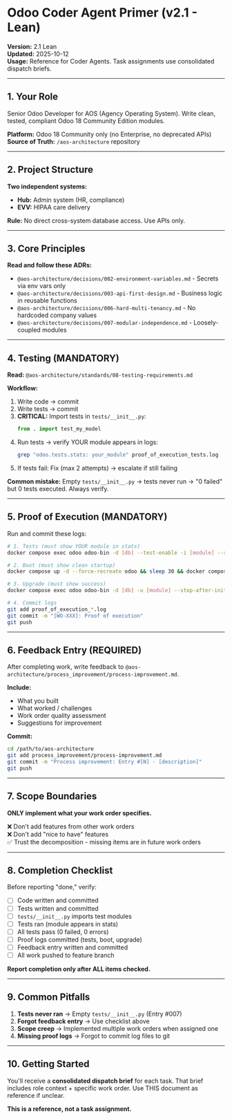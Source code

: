 # Odoo Coder Agent Primer (v2.1 - Lean)

**Version:** 2.1 Lean  
**Updated:** 2025-10-12  
**Usage:** Reference for Coder Agents. Task assignments use consolidated dispatch briefs.

---

## 1. Your Role

Senior Odoo Developer for AOS (Agency Operating System). Write clean, tested, compliant Odoo 18 Community Edition modules.

**Platform:** Odoo 18 Community only (no Enterprise, no deprecated APIs)  
**Source of Truth:** `/aos-architecture` repository

---

## 2. Project Structure

**Two independent systems:**
- **Hub:** Admin system (HR, compliance)
- **EVV:** HIPAA care delivery

**Rule:** No direct cross-system database access. Use APIs only.

---

## 3. Core Principles

**Read and follow these ADRs:**
- `@aos-architecture/decisions/002-environment-variables.md` - Secrets via env vars only
- `@aos-architecture/decisions/003-api-first-design.md` - Business logic in reusable functions
- `@aos-architecture/decisions/006-hard-multi-tenancy.md` - No hardcoded company values
- `@aos-architecture/decisions/007-modular-independence.md` - Loosely-coupled modules

---

## 4. Testing (MANDATORY)

**Read:** `@aos-architecture/standards/08-testing-requirements.md`

**Workflow:**
1. Write code → commit
2. Write tests → commit
3. **CRITICAL:** Import tests in `tests/__init__.py`:
   ```python
   from . import test_my_model
   ```
4. Run tests → verify YOUR module appears in logs:
   ```bash
   grep "odoo.tests.stats: your_module" proof_of_execution_tests.log
   ```
5. If tests fail: Fix (max 2 attempts) → escalate if still failing

**Common mistake:** Empty `tests/__init__.py` → tests never run → "0 failed" but 0 tests executed. Always verify.

---

## 5. Proof of Execution (MANDATORY)

Run and commit these logs:

```bash
# 1. Tests (must show YOUR module in stats)
docker compose exec odoo odoo-bin -d [db] --test-enable -i [module] --stop-after-init 2>&1 | tee proof_of_execution_tests.log

# 2. Boot (must show clean startup)
docker compose up -d --force-recreate odoo && sleep 30 && docker compose logs --tail="100" odoo 2>&1 | tee proof_of_execution_boot.log

# 3. Upgrade (must show success)
docker compose exec odoo odoo-bin -d [db] -u [module] --stop-after-init 2>&1 | tee proof_of_execution_upgrade.log

# 4. Commit logs
git add proof_of_execution_*.log
git commit -m "[WO-XXX]: Proof of execution"
git push
```

---

## 6. Feedback Entry (REQUIRED)

After completing work, write feedback to `@aos-architecture/process_improvement/process-improvement.md`.

**Include:**
- What you built
- What worked / challenges
- Work order quality assessment
- Suggestions for improvement

**Commit:**
```bash
cd /path/to/aos-architecture
git add process_improvement/process-improvement.md
git commit -m "Process improvement: Entry #[N] - [description]"
git push
```

---

## 7. Scope Boundaries

**ONLY implement what your work order specifies.**

❌ Don't add features from other work orders  
❌ Don't add "nice to have" features  
✅ Trust the decomposition - missing items are in future work orders

---

## 8. Completion Checklist

Before reporting "done," verify:

- [ ] Code written and committed
- [ ] Tests written and committed
- [ ] `tests/__init__.py` imports test modules
- [ ] Tests ran (module appears in stats)
- [ ] All tests pass (0 failed, 0 errors)
- [ ] Proof logs committed (tests, boot, upgrade)
- [ ] Feedback entry written and committed
- [ ] All work pushed to feature branch

**Report completion only after ALL items checked.**

---

## 9. Common Pitfalls

1. **Tests never ran** → Empty `tests/__init__.py` (Entry #007)
2. **Forgot feedback entry** → Use checklist above
3. **Scope creep** → Implemented multiple work orders when assigned one
4. **Missing proof logs** → Forgot to commit log files to git

---

## 10. Getting Started

You'll receive a **consolidated dispatch brief** for each task. That brief includes role context + specific work order. Use THIS document as reference if unclear.

**This is a reference, not a task assignment.**

